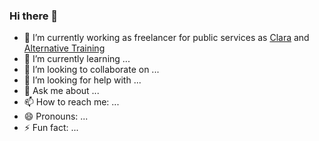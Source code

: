 ### Hi there 👋

- 🔭 I’m currently working as freelancer for public services as  [Clara](https://github.com/StartupsPoleEmploi/clara) and [Alternative Training](https://github.com/mission-apprentissage/labonnealternance)
- 🌱 I’m currently learning ... 
- 👯 I’m looking to collaborate on ...
- 🤔 I’m looking for help with ...
- 💬 Ask me about ...
- 📫 How to reach me: ...
- 😄 Pronouns: ...
- ⚡ Fun fact: ...


